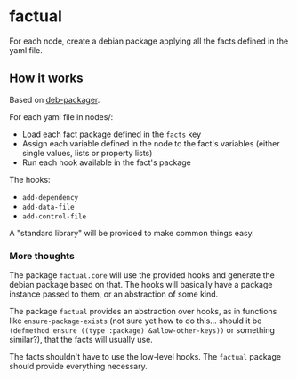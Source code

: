 # factual

For each node, create a debian package applying all the facts defined
in the yaml file.

## How it works

Based on [deb-packager](https://github.com/ralt/deb-packager).

For each yaml file in nodes/:
- Load each fact package defined in the `facts` key
- Assign each variable defined in the node to the fact's variables
  (either single values, lists or property lists)
- Run each hook available in the fact's package

The hooks:

- `add-dependency`
- `add-data-file`
- `add-control-file`

A "standard library" will be provided to make common things easy.

### More thoughts

The package `factual.core` will use the provided hooks and generate
the debian package based on that. The hooks will basically have a
package instance passed to them, or an abstraction of some kind.

The package `factual` provides an abstraction over hooks, as in
functions like `ensure-package-exists` (not sure yet how to do
this... should it be `(defmethod ensure ((type :package)
&allow-other-keys))` or something similar?), that the facts will
usually use.

The facts shouldn't have to use the low-level hooks. The `factual`
package should provide everything necessary.
